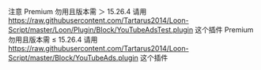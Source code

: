 注意
Premium 勿用且版本需 ＞ 15.26.4 请用 https://raw.githubusercontent.com/Tartarus2014/Loon-Script/master/Loon/Plugin/Block/YouTubeAdsTest.plugin 这个插件
Premium 勿用且版本需 ≤ 15.26.4 请用 https://raw.githubusercontent.com/Tartarus2014/Loon-Script/master/Block/YouTubeAds.plugin 这个插件
